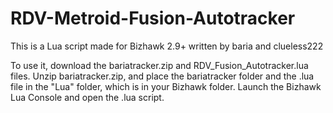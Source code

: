 # RDV-Metroid-Fusion-Autotracker

This is a Lua script made for Bizhawk 2.9+ written by baria and clueless222

To use it, download the bariatracker.zip and RDV_Fusion_Autotracker.lua files. Unzip bariatracker.zip, and place the bariatracker folder and the .lua file in the "Lua" folder, which is in your Bizhawk folder. Launch the Bizhawk Lua Console and open the .lua script.
